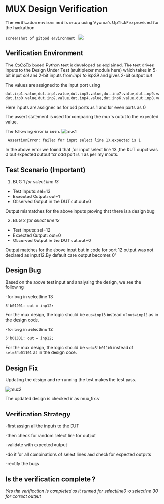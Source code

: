 # MUX Design Verification

The verification environment is setup using Vyoma's UpTickPro provided for the hackathon

```screenshot of gitpod environment ```
![](https://user-images.githubusercontent.com/77403373/180925890-8932e808-45cd-43ae-b2ae-767de5f0f3ad.png)

## Verification Environment
The [CoCoTb](https://www.cocotb.org/) based Python test is developed as explained. The test drives inputs to the Design Under Test (multiplexer module here) which takes in 5-bit input *sel* and 2-bit inputs from *inp1 to inp29* and gives 2-bit output *out*

The values are assigned to the input port using 
```
dut.inp1.value,dut.inp3.value,dut.inp5.value,dut.inp7.value,dut.inp9.value,dut.inp11.value,dut.inp13.value,dut.inp15.value,dut.inp17.value,dut.inp19.value,dut.inp21.value,dut.inp23.value,dut.inp25.value,dut.inp27.value,dut.inp29.value=1,1,1,1,1,1,1,1,1,1,1,1,1,1,1
dut.inp0.value,dut.inp2.value,dut.inp4.value,dut.inp6.value,dut.inp8.value,dut.inp10.value,dut.inp12.value,dut.inp14.value,dut.inp16.value,dut.inp18.value,dut.inp20.value,dut.inp22.value,dut.inp24.value,dut.inp26.value,dut.inp28.value,dut.inp30.value=0,0,0,0,0,0,0,0,0,0,0,0,0,0,0,0
```
Here inputs are assigned as for odd ports as 1 and for even ports as 0

The assert statement is used for comparing the mux's outut to the expected value.

The following error is seen:
![mux1](https://user-images.githubusercontent.com/77403373/180927562-420c3273-67a4-4398-adbb-dadc9a99a10b.png)
```
 AssertionError: failed for input select line 13,expected is 1
```
In the above error we found that ,for input select line 13 ,the DUT ouput was 0 but expected output for odd port is 1 as per my inputs.

## Test Scenario **(Important)**
1) BUG 1 *for select line 13*
- Test Inputs: sel=13
- Expected Output: out=1
- Observed Output in the DUT dut.out=0

Output mismatches for the above inputs proving that there is a design bug

2) BUG 2 *for select line 12*
- Test Inputs: sel=12
- Expected Output: out=0
- Observed Output in the DUT dut.out=0

Output matches for the above input but in code for port 12 output was not declared as input12.By default case output becomes 0'

## Design Bug
Based on the above test input and analysing the design, we see the following

-for bug in selectline 13
```
5'b01101: out = inp12;
```
For the mux design, the logic should be ``out=inp13`` instead of ``out=inp12`` as in the design code.

-for bug in selectline 12
```
5'b01101: out = inp12;
```
For the mux design, the logic should be ``sel=5'b01100`` instead of ``sel=5'b01101`` as in the design code.

## Design Fix
Updating the design and re-running the test makes the test pass.

![mux2](https://user-images.githubusercontent.com/77403373/180928920-a689c77f-7540-4917-84c7-82ab203a39dc.png)

The updated design is checked in as mux_fix.v

## Verification Strategy
 -first assign all the inputs to the DUT
 
 -then check for random select line for output
 
 -validate with expected output
 
 -do it for all combinations of select lines and check for expected outputs
 
 -rectify the bugs
 
## Is the verification complete ?
 *Yes the verification is completed as it runned for selectline0 to  selectline 30 for correct output* 
